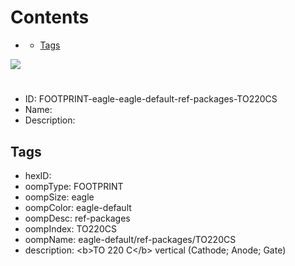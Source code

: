



Contents
========

* [](#)
	* [Tags](#tags)
  
![][im]
# 

- ID: FOOTPRINT-eagle-eagle-default-ref-packages-TO220CS
- Name: 
- Description: 

## Tags

- hexID: 
- oompType: FOOTPRINT
- oompSize: eagle
- oompColor: eagle-default
- oompDesc: ref-packages
- oompIndex: TO220CS
- oompName: eagle-default/ref-packages/TO220CS
- description: &lt;b&gt;TO 220 C&lt;/b&gt; vertical (Cathode; Anode; Gate)



[im]: image.png

